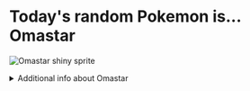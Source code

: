 # Today's random Pokemon is... Omastar

![Omastar shiny sprite](https://raw.githubusercontent.com/PokeAPI/sprites/master/sprites/pokemon/shiny/139.png)

<details>
<summary>Additional info about Omastar</summary>

| srpite type | image |
|------|------|
| back_default | ![Omastar back_default sprite](https://raw.githubusercontent.com/PokeAPI/sprites/master/sprites/pokemon/back/139.png) |
| back_shiny | ![Omastar back_shiny sprite](https://raw.githubusercontent.com/PokeAPI/sprites/master/sprites/pokemon/back/shiny/139.png) |
| front_default | ![Omastar front_default sprite](https://raw.githubusercontent.com/PokeAPI/sprites/master/sprites/pokemon/139.png) | </details>